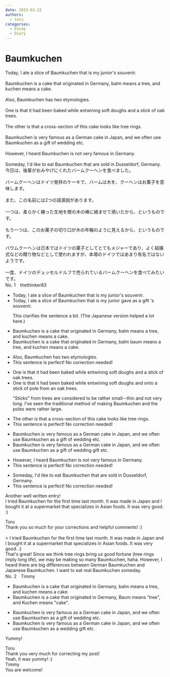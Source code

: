 ```yaml
---
date: 2015-03-22
authors:
  - toru
categories:
  - Essay
  - Diary
---
```


<h1 id="subject_show">Baumkuchen</h1>
<div class="date" hidden>Mar 22, 2015 20:26</div>
<div id="post"><div id="body_show_ori">
Today, I ate a slice of Baumkuchen that is my junior's souvenir.<br/><br/>Baumkuchen is a cake that originated in Germany, balm means a tree, and kuchen means a cake.<br/><br/>Also, Baumkuchen has two etymologies.<br/><br/>One is that it had been baked while entwining soft doughs and a stick of oak trees.<br/><br/>The other is that a cross-section of this cake looks like tree rings.<br/><br/>Baumkuchen is very famous as a German cake in Japan, and we often use Baumkuchen as a gift of wedding etc.<br/><br/>However, I heard Baumkuchen is not very famous in Germany.<br/><br/>Someday, I'd like to eat Baumkuchen that are sold in  Dusseldorf, Germany.
</div></div>

<!-- more -->

<div id="post_ja"><div id="body_show_mo">
今日は、後輩がおみやげにくれたバームクーヘンを食べました。<br/><br/>バームクーヘンはドイツ発祥のケーキで、バームは木を、クーヘンはお菓子を意味します。<br/><br/>また、この名前には2つの語源説があります。<br/><br/>一つは、柔らかく練った生地を樫の木の棒に絡ませて焼いたから、というものです。<br/><br/>もう一つは、このお菓子の切り口が木の年輪のように見えるから、というものです。<br/><br/>バウムクーヘンは日本ではドイツの菓子としてとてもメジャーであり、よく結婚式などの贈り物などとして使われますが、本場のドイツではあまり有名ではないようです。<br/><br/>一度、ドイツのデュッセルドルフで売られているバームクーヘンを食べてみたいです。
</div></div>
<div id="block"><div class="first_name"> No. 1　<span class="just_name">thethinker83</span></div><div id="block2">
<ul class="correction_field">
<li class="incorrect">Today, I ate a slice of Baumkuchen that is my junior's souvenir.</li>
<li class="corrected correct">
Today, I ate a slice of Baumkuchen that <span class="f_red"><span class="sline">is</span></span> my junior <span class="f_blue">gave as a gift</span> <span class="f_red"><span class="sline">'s souvenir</span></span>.
<p class="correction_comment">This clarifies the sentence a bit.  (The Japanese version helped a lot here.)</p>
</li>
</ul>
<ul class="correction_field">
<li class="incorrect">Baumkuchen is a cake that originated in Germany, balm means a tree, and kuchen means a cake.</li>
<li class="corrected correct">
Baumkuchen is a cake that originated in Germany, <span class="f_red"><span class="sline">balm</span></span> <span class="f_blue">baum</span> means a tree, and kuchen means a cake.
</li>
</ul>
<ul class="correction_field">
<li class="incorrect">Also, Baumkuchen has two etymologies.</li>
<li class="corrected perfect">This sentence is perfect! No correction needed!</li>
</ul>
<ul class="correction_field">
<li class="incorrect">One is that it had been baked while entwining soft doughs and a stick of oak trees.</li>
<li class="corrected correct">
One is that it had been baked while entwining soft dough<span class="f_red"><span class="sline">s</span></span> <span class="f_red"><span class="sline">and</span></span> <span class="f_blue">onto</span> a <span class="f_red"><span class="sline">stick</span><span class="sline"> of</span></span> <span class="f_blue">pole from</span> <span class="f_blue">an</span> oak tree<span class="f_red"><span class="sline">s</span></span>.
<p class="correction_comment">"Sticks" from trees are considered to be rather small--thin and not very long.  I've seen the traditional method of making Baumkuchen and the poles were rather large.</p>
</li>
</ul>
<ul class="correction_field">
<li class="incorrect">The other is that a cross-section of this cake looks like tree rings.</li>
<li class="corrected perfect">This sentence is perfect! No correction needed!</li>
</ul>
<ul class="correction_field">
<li class="incorrect">Baumkuchen is very famous as a German cake in Japan, and we often use Baumkuchen as a gift of wedding etc.</li>
<li class="corrected correct">
Baumkuchen is very famous as a German cake in Japan, and we often use Baumkuchen as a <span class="f_red"><span class="sline">gift of</span></span> wedding <span class="f_blue">gift</span> etc.
</li>
</ul>
<ul class="correction_field">
<li class="incorrect">However, I heard Baumkuchen is not very famous in Germany.</li>
<li class="corrected perfect">This sentence is perfect! No correction needed!</li>
</ul>
<ul class="correction_field">
<li class="incorrect">Someday, I'd like to eat Baumkuchen that are sold in  Dusseldorf, Germany.</li>
<li class="corrected perfect">This sentence is perfect! No correction needed!</li>
</ul>
<p class="comment_small">
 Another well written entry!
 <br/>
 I tried Baumkuchen for the first time last month.  It was made in Japan and I bought it at a supermarket that specializes in Asian foods.  It was very good.  :)
</p>

</div><div class="name"><span class="just_name">Toru</span><br>
Thank you so much for your corrections and helpful comments! :)<br/><br/>&gt; I tried Baumkuchen for the first time last month. It was made in Japan and I bought it at a supermarket that specializes in Asian foods. It was very good. :)<br/>That's great! Since we think tree rings bring us good fortune (tree rings imply long life), we may be making so many Baumkuchen, haha. However, I heard there are big differences between German Baumkuchen and Japanese Baumkuchen. I want to eat real Baumkuchen someday.
</div>
</div>
<div id="block"><div class="first_name"> No. 2　<span class="just_name">Timmy</span></div><div id="block2">
<ul class="correction_field">
<li class="incorrect">Baumkuchen is a cake that originated in Germany, balm means a tree, and kuchen means a cake.</li>
<li class="corrected correct">
Baumkuchen is a cake that originated in Germany, Baum means "tree", and Kuchen means "cake".
</li>
</ul>
<ul class="correction_field">
<li class="incorrect">Baumkuchen is very famous as a German cake in Japan, and we often use Baumkuchen as a gift of wedding etc.</li>
<li class="corrected correct">
Baumkuchen is very famous as a German cake in Japan, and we often use Baumkuchen as a wedding gift etc.
</li>
</ul>
<p class="comment_small">
 Yummy!
</p>

</div><div class="name"><span class="just_name">Toru</span><br>
Thank you very much for correcting my post!<br/>Yeah, it was yummy! :)
</div>
<div class="name"><span class="just_name">Timmy</span><br>
You are welcome!
</div>
</div>
